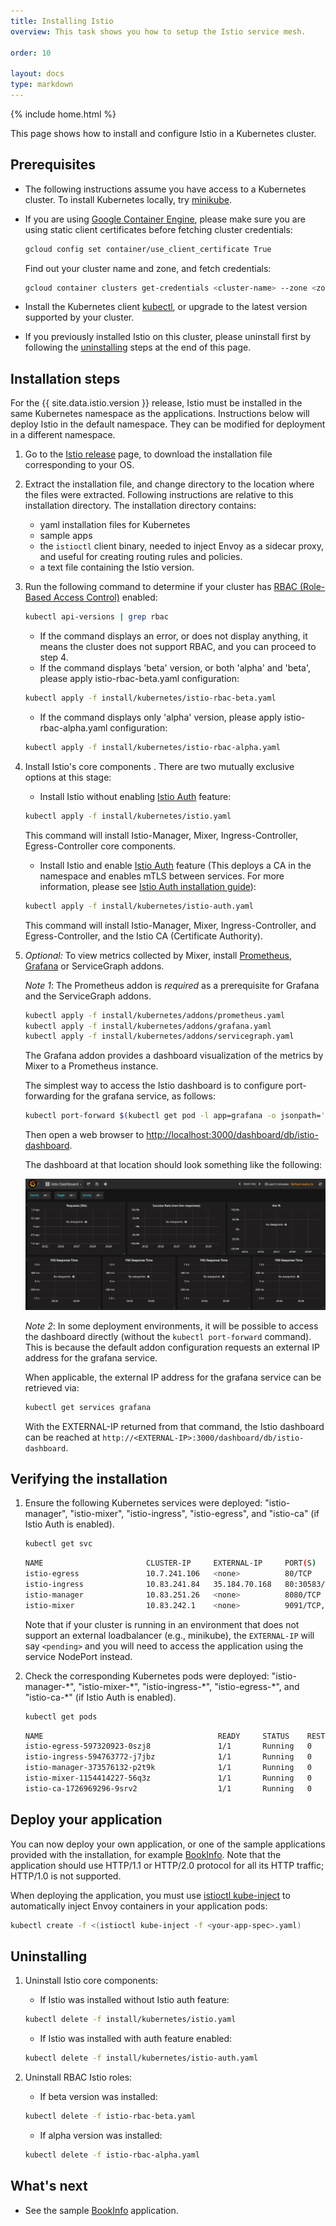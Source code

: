 ```yaml
---
title: Installing Istio
overview: This task shows you how to setup the Istio service mesh.

order: 10

layout: docs
type: markdown
---
```

{% include home.html %}

This page shows how to install and configure Istio in a Kubernetes cluster.

## Prerequisites

* The following instructions assume you have access to a Kubernetes cluster. To install Kubernetes locally, try [minikube](https://kubernetes.io/docs/getting-started-guides/minikube/).

* If you are using [Google Container Engine](https://cloud.google.com/container-engine), please make sure you are using static client certificates before fetching cluster credentials:

   ```bash
   gcloud config set container/use_client_certificate True
   ```

  Find out your cluster name and zone, and fetch credentials:
   ```bash
   gcloud container clusters get-credentials <cluster-name> --zone <zone> --project <project-name>
   ```

* Install the Kubernetes client [kubectl](https://kubernetes.io/docs/tasks/tools/install-kubectl/), or upgrade to the latest version supported by your cluster.

* If you previously installed Istio on this cluster, please uninstall first by following the [uninstalling]({{home}}/docs/tasks/installing-istio.html#uninstalling) steps at the end of this page.

## Installation steps

For the {{ site.data.istio.version }} release, Istio must be installed in the same Kubernetes namespace as the applications. Instructions below will deploy Istio in the
default namespace. They can be modified for deployment in a different namespace.

1. Go to the [Istio release](https://github.com/istio/istio/releases) page, to download the installation file corresponding to your OS.

2. Extract the installation file, and change directory to the location where the files were extracted. Following instructions are relative to this installation directory.
   The installation directory contains:
    * yaml installation files for Kubernetes
    * sample apps
    * the `istioctl` client binary, needed to inject Envoy as a sidecar proxy, and useful for creating routing rules and policies.
    * a text file containing the Istio version.

3. Run the following command to determine if your cluster has [RBAC (Role-Based Access Control)](https://kubernetes.io/docs/admin/authorization/rbac/)
enabled:

   ```bash
   kubectl api-versions | grep rbac
   ```
   * If the command displays an error, or does not display anything, it means the cluster does not support RBAC, and you can proceed to step 4.
   * If the command displays 'beta' version, or both 'alpha' and 'beta', please apply istio-rbac-beta.yaml configuration:
   ```bash
   kubectl apply -f install/kubernetes/istio-rbac-beta.yaml
   ```
   * If the command displays only 'alpha' version, please apply istio-rbac-alpha.yaml configuration:
   ```bash
   kubectl apply -f install/kubernetes/istio-rbac-alpha.yaml
   ```

4. Install Istio's core components .
   There are two mutually exclusive options at this stage:

    * Install Istio without enabling [Istio Auth]({{home}}/docs/concepts/network-and-auth/auth.html) feature:

   ```bash
   kubectl apply -f install/kubernetes/istio.yaml
   ```
   This command will install Istio-Manager, Mixer, Ingress-Controller, Egress-Controller core components.

   * Install Istio and enable [Istio Auth]({{home}}/docs/concepts/network-and-auth/auth.html) feature
   (This deploys a CA in the namespace and enables mTLS between services.
   For more information, please see [Istio Auth installation guide]({{home}}/docs/tasks/istio-auth.html)):

   ```bash
   kubectl apply -f install/kubernetes/istio-auth.yaml
   ```

   This command will install Istio-Manager, Mixer, Ingress-Controller, and Egress-Controller, and the Istio CA (Certificate Authority).


5. *Optional:* To view metrics collected by Mixer, install [Prometheus](https://prometheus.io), [Grafana](http://staging.grafana.org) or
ServiceGraph addons.

   *Note 1*: The Prometheus addon is *required* as a prerequisite for Grafana and the ServiceGraph addons.

   ```bash
   kubectl apply -f install/kubernetes/addons/prometheus.yaml
   kubectl apply -f install/kubernetes/addons/grafana.yaml
   kubectl apply -f install/kubernetes/addons/servicegraph.yaml
   ```

   The Grafana addon provides a dashboard visualization of the metrics by Mixer to a Prometheus instance.

   The simplest way to access the Istio dashboard is to configure port-forwarding for the grafana service, as follows:

   ```bash
   kubectl port-forward $(kubectl get pod -l app=grafana -o jsonpath='{.items[0].metadata.name}') 3000:3000
   ```

   Then open a web browser to [http://localhost:3000/dashboard/db/istio-dashboard](http://localhost:3000/dashboard/db/istio-dashboard).

   The dashboard at that location should look something like the following:

   ![Grafana Istio Dashboard](./img/grafana_dashboard.png)

   *Note 2*: In some deployment environments, it will be possible to access the dashboard directly (without the `kubectl port-forward` command). This is because 
   the default addon configuration requests an external IP address for the grafana service.

   When applicable, the external IP address for the grafana service can be retrieved via:

   ```bash
   kubectl get services grafana
   ```

   With the EXTERNAL-IP returned from that command, the Istio dashboard can be reached at `http://<EXTERNAL-IP>:3000/dashboard/db/istio-dashboard`.

## Verifying the installation

1. Ensure the following Kubernetes services were deployed: "istio-manager", "istio-mixer", "istio-ingress", "istio-egress", and "istio-ca" (if Istio Auth is enabled).

   ```bash
   kubectl get svc
   ```
   ```bash
   NAME                       CLUSTER-IP     EXTERNAL-IP     PORT(S)              AGE
   istio-egress               10.7.241.106   <none>          80/TCP               39m
   istio-ingress              10.83.241.84   35.184.70.168   80:30583/TCP         39m
   istio-manager              10.83.251.26   <none>          8080/TCP             39m
   istio-mixer                10.83.242.1    <none>          9091/TCP,42422/TCP   39m
   ```

   Note that if your cluster is running in an environment that does not support an external loadbalancer
   (e.g., minikube), the `EXTERNAL-IP` will say `<pending>` and you will need to access the
   application using the service NodePort instead.

2. Check the corresponding Kubernetes pods were deployed: "istio-manager-\*", "istio-mixer-\*", "istio-ingress-\*", "istio-egress-\*", and "istio-ca-\*" (if Istio Auth is enabled).

   ```bash
   kubectl get pods
   ```
   ```bash
   NAME                                       READY     STATUS    RESTARTS   AGE
   istio-egress-597320923-0szj8               1/1       Running   0          49m
   istio-ingress-594763772-j7jbz              1/1       Running   0          49m
   istio-manager-373576132-p2t9k              1/1       Running   0          49m
   istio-mixer-1154414227-56q3z               1/1       Running   0          49m
   istio-ca-1726969296-9srv2                  1/1       Running   0          49m
   ```

## Deploy your application

You can now deploy your own application, or one of the sample applications provided with the installation,
for example [BookInfo]({{home}}/docs/samples/bookinfo.html). Note that the application should use HTTP/1.1
or HTTP/2.0 protocol for all its HTTP traffic; HTTP/1.0 is not supported.

When deploying the application, you must
use [istioctl kube-inject]({{home}}/docs/reference/commands/istioctl.html#istioctl-kube-inject) to automatically inject
Envoy containers in your application pods:

   ```bash
   kubectl create -f <(istioctl kube-inject -f <your-app-spec>.yaml)
   ```

## Uninstalling

1. Uninstall Istio core components:

   * If Istio was installed without Istio auth feature:

   ```bash
   kubectl delete -f install/kubernetes/istio.yaml
   ```

   * If Istio was installed with auth feature enabled:

   ```bash
   kubectl delete -f install/kubernetes/istio-auth.yaml
   ```
2. Uninstall RBAC Istio roles:
   * If beta version was installed:
   ```bash
   kubectl delete -f istio-rbac-beta.yaml
   ```
   * If alpha version was installed:
   ```bash
   kubectl delete -f istio-rbac-alpha.yaml
   ```

## What's next

* See the sample [BookInfo]({{home}}/docs/samples/bookinfo.html) application.
